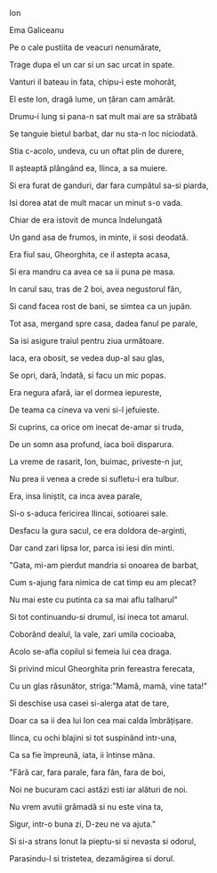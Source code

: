 Ion

Ema Galiceanu

Pe o cale pustiita de veacuri nenumărate,

Trage dupa el un car si un sac urcat in spate.

Vanturi il bateau in fata, chipu-i este mohorât,

El este Ion, dragă lume, un țăran cam amărât.

Drumu-i lung si pana-n sat mult mai are sa străbată

Se tanguie bietul barbat, dar nu sta-n loc niciodată.

Stia c-acolo, undeva, cu un oftat plin de durere,

Il așteaptă plângând ea, Ilinca, a sa muiere.

Si era furat de ganduri, dar fara cumpătul sa-si piarda,

Isi dorea atat de mult macar un minut s-o vada.

Chiar de era istovit de munca îndelungată

Un gand asa de frumos, in minte, ii sosi deodată.

Era fiul sau, Gheorghita, ce il astepta acasa,

Si era mandru ca avea ce sa ii puna pe masa.

In carul sau, tras de 2 boi, avea negustorul fân,

Si cand facea rost de bani, se simtea ca un jupân.

Tot asa, mergand spre casa, dadea fanul pe parale,

Sa isi asigure traiul pentru ziua următoare.

Iaca, era obosit, se vedea dup-al sau glas,

Se opri, dară, îndată, si facu un mic popas.

Era negura afară, iar el dormea iepureste,

De teama ca cineva va veni si-l jefuieste.

Si cuprins, ca orice om inecat de-amar si truda,

De un somn asa profund, iaca boii disparura.

La vreme de rasarit, Ion, buimac, priveste-n jur,

Nu prea ii venea a crede si sufletu-i era tulbur.

Era, insa liniștit, ca inca avea parale,

Si-o s-aduca fericirea Ilincai, sotioarei sale.

Desfacu la gura sacul, ce era doldora de-arginti,

Dar cand zari lipsa lor, parca isi iesi din minti.

"Gata, mi-am pierdut mandria si onoarea de barbat,

Cum s-ajung fara nimica de cat timp eu am plecat?

Nu mai este cu putinta ca sa mai aflu talharul"

Si tot continuandu-si drumul, isi ineca tot amarul.

Coborând dealul, la vale, zari umila cocioaba,

Acolo se-afla copilul si femeia lui cea draga.

Si privind micul Gheorghita prin fereastra ferecata,

Cu un glas răsunător, striga:"Mamă, mamă, vine tata!"

Si deschise usa casei si-alerga atat de tare,

Doar ca sa ii dea lui Ion cea mai calda îmbrățișare.

Ilinca, cu ochi blajini si tot suspinând intr-una,

Ca sa fie împreună, iata, ii întinse mâna.

"Fără car, fara parale, fara fân, fara de boi,

Noi ne bucuram caci astăzi esti iar alături de noi.

Nu vrem avutii grămadă si nu este vina ta,

Sigur, intr-o buna zi, D-zeu ne va ajuta."

Si si-a strans Ionut la pieptu-si si nevasta si odorul,

Parasindu-l si tristetea, dezamăgirea si dorul.